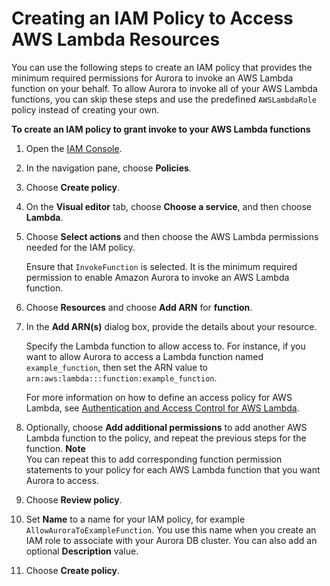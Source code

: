 # Creating an IAM Policy to Access AWS Lambda Resources<a name="AuroraMySQL.Integrating.Authorizing.IAM.LambdaCreatePolicy"></a>

You can use the following steps to create an IAM policy that provides the minimum required permissions for Aurora to invoke an AWS Lambda function on your behalf\. To allow Aurora to invoke all of your AWS Lambda functions, you can skip these steps and use the predefined `AWSLambdaRole` policy instead of creating your own\.

**To create an IAM policy to grant invoke to your AWS Lambda functions**

1. Open the [IAM Console](https://console.aws.amazon.com/iam/home?#home)\.

1. In the navigation pane, choose **Policies**\.

1. Choose **Create policy**\.

1. On the **Visual editor** tab, choose **Choose a service**, and then choose **Lambda**\.

1. Choose **Select actions** and then choose the AWS Lambda permissions needed for the IAM policy\.

   Ensure that `InvokeFunction` is selected\. It is the minimum required permission to enable Amazon Aurora to invoke an AWS Lambda function\.

1. Choose **Resources** and choose **Add ARN** for **function**\.

1. In the **Add ARN\(s\)** dialog box, provide the details about your resource\.

   Specify the Lambda function to allow access to\. For instance, if you want to allow Aurora to access a Lambda function named `example_function`, then set the ARN value to `arn:aws:lambda:::function:example_function`\. 

   For more information on how to define an access policy for AWS Lambda, see [Authentication and Access Control for AWS Lambda](http://docs.aws.amazon.com/lambda/latest/dg/lambda-auth-and-access-control.html)\.

1. Optionally, choose **Add additional permissions** to add another AWS Lambda function to the policy, and repeat the previous steps for the function\.
**Note**  
You can repeat this to add corresponding function permission statements to your policy for each AWS Lambda function that you want Aurora to access\.

1. Choose **Review policy**\.

1. Set **Name** to a name for your IAM policy, for example `AllowAuroraToExampleFunction`\. You use this name when you create an IAM role to associate with your Aurora DB cluster\. You can also add an optional **Description** value\.

1. Choose **Create policy**\.